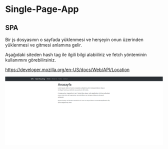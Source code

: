 # Single-Page-App
## SPA

Bir js dosyasının o sayfada yüklenmesi ve herşeyin onun üzerinden yüklenmesi ve gitmesi anlamına gelir.

Aşağıdaki siteden hash tag ile ilgili bilgi alabiiliriz ve fetch yönteminin kullanımını görebilirsiniz.

https://developer.mozilla.org/en-US/docs/Web/API/Location

![Ekran](./img.png)




